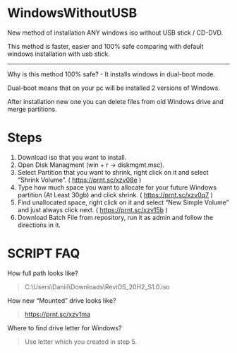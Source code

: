 # WindowsWithoutUSB
New method of installation ANY windows iso without USB stick / CD-DVD.


This method is faster, easier and 100% safe comparing with default windows installation with usb stick.

___

Why is this method 100% safe? - It installs windows in dual-boot mode.

Dual-boot means that on your pc will be installed 2 versions of Windows.

After installation new one you can delete files from old Windows drive and merge partitions.

Steps
=====


1. Download iso that you want to install.
2. Open Disk Managment (win + r -> diskmgmt.msc).
3. Select Partition that you want to shrink, right click on it and select “Shrink Volume”. ( https://prnt.sc/xzv08e )
4. Type how much space you want to allocate for your future Windows partition (At Least 30gb) and click shrink. ( https://prnt.sc/xzv0q7 )
5. Find unallocated space, right click on it and select “New Simple Volume” and just always click next. ( https://prnt.sc/xzv15b )
6. Download Batch File from repository,  run it as admin and follow the directions in it.


SCRIPT FAQ
==========

How full path looks like?
> C:\Users\Daniil\Downloads\ReviOS_20H2_S1.0.iso

How new “Mounted” drive looks like?
> https://prnt.sc/xzv1ma

Where to find drive letter for Windows? 
> Use letter which you created in step 5.
